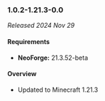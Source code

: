 ### 1.0.2-1.21.3-0.0

_Released 2024 Nov 29_

#### Requirements
- **NeoForge:** 21.3.52-beta

#### Overview

- Updated to Minecraft 1.21.3